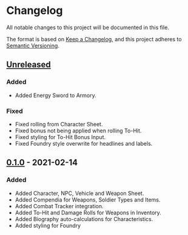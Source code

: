 # Changelog

All notable changes to this project will be documented in this file.

The format is based on [Keep a Changelog](https://keepachangelog.com/en/1.0.0/),
and this project adheres to [Semantic Versioning](https://semver.org/spec/v2.0.0.html).

## [Unreleased]

### Added
- Added Energy Sword to Armory.

### Fixed
- Fixed rolling from Character Sheet.
- Fixed bonus not being applied when rolling To-Hit.
- Fixed styling for To-Hit Bonus Input.
- Fixed Foundry style overwrite for headlines and labels.

## [0.1.0] - 2021-02-14

### Added
- Added Character, NPC, Vehicle and Weapon Sheet.
- Added Compendia for Weapons, Soldier Types and Items.
- Added Combat Tracker integration.
- Added To-Hit and Damage Rolls for Weapons in Inventory.
- Added Biography auto-calculations for Characteristics.
- Added styling for Foundry

[unreleased]: https://github.com/maximilianmaihoefner/foundryvtt-halo-mythic/compare/v0.1.0...HEAD
[0.1.0]: https://github.com/maximilianmaihoefner/foundryvtt-halo-mythic/releases/tag/v0.1.0
